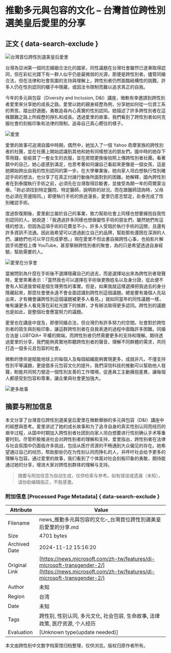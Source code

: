 # 推動多元與包容的文化 – 台灣首位跨性別選美皇后愛里的分享

## 正文 { data-search-exclude }


![台灣首位跨性別選美皇后愛里](https://news.microsoft.com/wp-content/uploads/prod/sites/74/2023/12/Screenshot-2023-12-29-172303.png)

台灣為亞洲第一個同志婚姻合法化的國家，同性議題在台灣社會雖然已逐漸取得認同，但在彩虹光譜下有一群人似乎仍是最微弱的光源，那便是跨性別者。儘管同婚合法，但在法律和社會氛圍的支持與理解上，跨性別者仍然面臨結構性的挑戰，許多人仍在性別認同的櫃子中隱藏，或因法令限制而難以追求真正的自我。

今年的多元與包容（Diversity and Inclusion, D&I）講座，微軟有幸邀請到跨性別者愛里來分享她的成長之路。愛里以她的親身經歷為例，分享她如何從一位資工系的男孩，踏出舒適圈，勇敢追尋內心真實的性別認同。她描述了許多跨性別者在這條艱難之路上所經歷的掙扎和成長。透過愛里的故事，我們看到了跨性別者如何克服社會的刻板印象和法律的限制，追尋自己真心嚮往的樣子。

![愛里](https://news.microsoft.com/wp-content/uploads/prod/sites/74/2023/12/ppl2.jpg)

愛里的故事可追溯自國中時期，偶然中，她加入了一個 Yahoo 奇摩家族的跨性別者的社團，並在社團上開始認識到其他和她有同樣想法的朋友們。國中時的她存下零用錢，偷偷買了一套女生的衣服，並在房間更換後拍照上傳跨性別者社團。看著鏡中的自己，她心底感到滿足，也思考著如何讓自己看起來更像是一個女孩，這是她開始跨出自我的性別認同的第一步。在大學畢業後，她向家人坦白想執行性別確認手術的想法，也分享了在真正付諸行動後所面對到的困難。她解釋，國內跨性別者在到泰國執行手術之前，必須先在台灣取得診斷書，並接受為期一年的荷爾蒙治療。「妳必須找到特定醫院、特定醫師，說明妳的狀況。而在跟醫師諮詢時，父母也必須在旁邊陪同。」即便執行手術的旅途漫長，愛里仍意志堅定，赴泰完成了性別確認手術。

度過恢復期後，愛里創立屬於自己的事業，致力幫助社會上同樣也想要擁抱自我性別認同的人。她說道：「我遇過許多同樣也想做變性手術的朋友們，雖然她們有這樣的想法，但因為這項手術的花費並不小，許多人受阻於執行手術的這關，且還有許多資訊不流通。因此我希望可以透過創立自己的品牌，幫助那些還困在深淵的人們，讓她們也可以早日完成夢想。」現在愛里不但出書自揭跨性心事，也拍影片解說手術歷程上傳 YouTube，甚至舉辦跨性別者的聚會，為的只是希望透過自身經驗，幫助需要的人。

![愛里在分享會](https://news.microsoft.com/wp-content/uploads/prod/sites/74/2023/12/Picture1_ppl.jpg)

當被問到為什麼在手術後不選擇隱藏自己的過去，而是選擇站出來為跨性別者發聲時，愛里笑著表示：「當然我也可以選擇在手術後更換姓名以及身分證，從此便不會有人知道我曾經是個生理男性的事實。但是，如果我就這樣選擇把我過去的身分隱藏起來，那麼社會便永遠不會全面認識到跨性別這個議題。總是要有幾個人先站出來，才有機會讓跨性別這個議題被更多人看見。」就如同當年的同性議題一樣，唯有讓更多人看見落在彩虹光譜下的族群，才有辦法取得更多認同。跨性別的議題也是如此，是整個社會應當努力的議題。

愛里也在講座中提及，即便同婚合法，但台灣仍有許多努力的空間。社會對於跨性別者的陌生與刻板印象，讓這群跨性別者在自我表達的過程中面臨許多困難。同婚合法是 LGBTQIA+ 平權的開端，而跨性別者仍然需要更多的支持和理解。期待透過愛里的分享，我們能夠真實地聆聽跨性別者的聲音，理解不同群體的需求，共同打造一個多元且包容的社會。

微軟的使命是賦能地球上的每個人及每個組織能夠實現更多，成就非凡，不僅支持性別平等議題，更提倡多元包容文化的提升。我們深信科技的推動可以幫助他人發聲，盼能共同努力營造一個性別友善的工作環境，促進員工主動擁抱差異，讓每個人都感受到包容和尊重，讓企業與社會更加強大。

![更多故事](https://news.microsoft.com/wp-content/uploads/prod/sites/74/2023/12/20231206_124525-scaled-e1703842555177.jpg)
<!-- tcd_original_link https://news.microsoft.com/zh-tw/features/di-microsoft-transgender-2/ -->
## 摘要与附加信息

<!-- tcd_abstract -->
本文分享了台灣首位跨性別選美皇后愛里在微軟舉辦的多元與包容（D&I）講座中的經歷與思考。愛里讲述了她的成长故事和为了追寻自身的真实性别认同而经历的艰辛过程，从国中时期加入跨性别者社团到向家人坦白想要进行性别确认手术等重要时刻。尽管积极推进社会对跨性别者的理解和支持，爱里指出，跨性别者在法律与社会氛围中仍面临许多挑战，包括从医疗资源的不畅通到大众偏见的存在。她希望通过自己的经历，帮助那些仍在为性别认同而挣扎的人，并呼吁社会给予更多的理解与包容。通过爱里的故事，我们看到了个体面对社会刻板印象的勇敢，期待能通过她的分享，增进大家对跨性别群体的理解与支持。
<!-- tcd_abstract_end -->

> 摘要与附加信息为自动生成，仅供检索与参考。如有错误或遗漏（未知），请协助编辑指正，不胜感激。

### 附加信息 [Processed Page Metadata] { data-search-exclude }

| Attribute       | Value                                  |
|-----------------|----------------------------------------|
| Filename        | news_推動多元與包容的文化–_台灣首位跨性別選美皇后愛里的分享.md                             |
| Size            | 4701 bytes                           |
| Archived Date   | 2024-11-12 15:16:20                             |
| Original Link   | [https://news.microsoft.com/zh-tw/features/di-microsoft-transgender-2/](https://news.microsoft.com/zh-tw/features/di-microsoft-transgender-2/)                       |
| Author          | 未知                               |
| Region          | 台湾                               |
| Date            | 未知                                 |
| Tags            | 跨性别, 性别认同, 多元文化, 社会包容, 生命故事, 法律政策, 医疗资源, 个人经历                                 |
| Evaluation            | [Unknown type(update needed)]                                 |
<!-- tcd_table_end -->

本文由跨性别中文数字档案馆归档整理，仅供浏览。版权归原作者所有。
